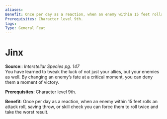 ```yaml
---
aliases: 
Benefit: Once per day as a reaction, when an enemy within 15 feet rolls an attack roll, saving throw, or skill check you can force them to roll twice and take the worst result.
Prerequisites: Character level 9th.
tags: 
Type: General Feat
---
```


# Jinx

**Source**:: _Interstellar Species pg. 147_  
You have learned to tweak the luck of not just your allies, but your enemies as well. By changing an enemy’s fate at a critical moment, you can deny them a moment of victory.

**Prerequisites**: Character level 9th.

**Benefit**: Once per day as a reaction, when an enemy within 15 feet rolls an attack roll, saving throw, or skill check you can force them to roll twice and take the worst result.
